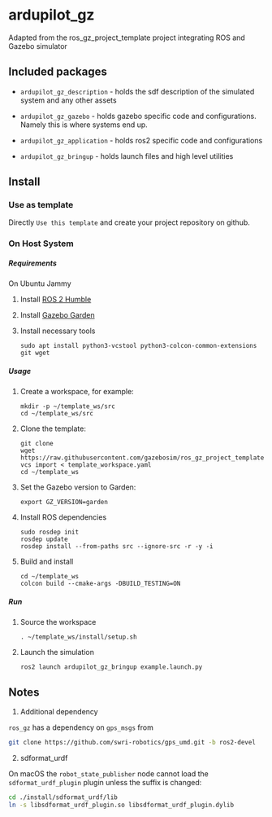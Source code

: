 # ardupilot_gz

Adapted from the ros_gz_project_template project integrating ROS and Gazebo simulator

## Included packages

* `ardupilot_gz_description` - holds the sdf description of the simulated system and any other assets

* `ardupilot_gz_gazebo` - holds gazebo specific code and configurations.  Namely this is where systems end up.

* `ardupilot_gz_application` - holds ros2 specific code and configurations

* `ardupilot_gz_bringup` - holds launch files and high level utilities


## Install
### Use as template
Directly `Use this template` and create your project repository on github.

### On Host System
##### Requirements
On Ubuntu Jammy

1. Install [ROS 2 Humble](https://docs.ros.org/en/humble/index.html)

1. Install [Gazebo Garden](https://gazebosim.org/docs/garden)

1. Install necessary tools

    `sudo apt install python3-vcstool python3-colcon-common-extensions git wget`

##### Usage

1. Create a workspace, for example:

    ```
    mkdir -p ~/template_ws/src
    cd ~/template_ws/src
    ```

1. Clone the template:

    ```
    git clone 
    wget https://raw.githubusercontent.com/gazebosim/ros_gz_project_template/main/template_workspace.yaml
    vcs import < template_workspace.yaml
    cd ~/template_ws
    ```

1. Set the Gazebo version to Garden:

    ```
    export GZ_VERSION=garden
    ```

1. Install ROS dependencies

    ```
    sudo rosdep init
    rosdep update
    rosdep install --from-paths src --ignore-src -r -y -i
    ```

1. Build and install

    ```
    cd ~/template_ws
    colcon build --cmake-args -DBUILD_TESTING=ON
    ```

##### Run

1. Source the workspace

    `. ~/template_ws/install/setup.sh`

1. Launch the simulation

    `ros2 launch ardupilot_gz_bringup example.launch.py`


## Notes

1. Additional dependency

`ros_gz` has a dependency on `gps_msgs` from

```bash
git clone https://github.com/swri-robotics/gps_umd.git -b ros2-devel
```

2. sdformat_urdf

On macOS the `robot_state_publisher` node cannot load the
`sdformat_urdf_plugin` plugin unless the
suffix is changed:

```bash
cd ./install/sdformat_urdf/lib
ln -s libsdformat_urdf_plugin.so libsdformat_urdf_plugin.dylib
```


